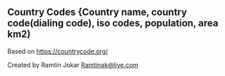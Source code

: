 ## Country Codes {Country name, country code(dialing code), iso codes, population, area km2)
Based on https://countrycode.org/

Created by Ramtin Jokar
Ramtinak@live.com

